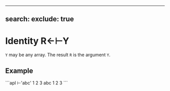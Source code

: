 <div style="display: none;">
  ⊢
</div>

---
search:
  exclude: true
---






<h1 class="heading"><span class="name">Identity</span> <span class="command">R←⊢Y</span></h1>



`Y` may be any array. The result `R` is the argument `Y`.

<h2 class="example">Example</h2>
```apl
      ⊢'abc' 1 2 3
 abc  1 2 3
```



